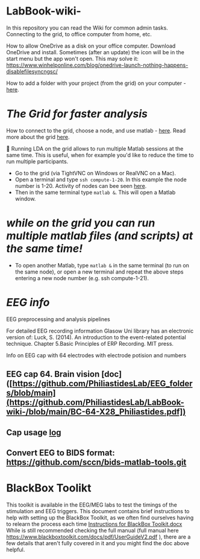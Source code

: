# LabBook-wiki-

In this repository you can read the Wiki for common admin tasks. Connecting to the grid, to office computer from home, etc. 

How to allow OneDrive as a disk on your office computer. Download OneDrive and install. Sometimes (after an update) the icon will be in the start menu but the app won't open. This may solve it:
https://www.winhelponline.com/blog/onedrive-launch-nothing-happens-disablefilesyncngsc/

How to add a folder with your project (from the grid) on your computer - [here](https://github.com/PhiliastidesLab/LabBook-wiki-/blob/main/Map_drive1.png).

# _The Grid for faster analysis_
How to connect to the grid, choose a node, and use matlab - [here](https://raw.githubusercontent.com/PhiliastidesLab/LabBook-wiki-/main/gird_connect1.png).
Read more about the grid [here](https://support.psy.gla.ac.uk/index.php/inst/grid).

🔶 Running LDA on the grid allows to run multiple Matlab sessions at the same time. This is useful, when for example you'd like to reduce the time to run multiple participants. 
* Go to the grid (via TightVNC on Windows or RealVNC on a Mac). 
* Open a terminal and type `ssh compute-1-20`. In this example the node number is 1-20. Activity of nodes can bee seen [here](http://ccn00.psy.gla.ac.uk/ganglia/).
* Then in the same terminal type `matlab &`. This will open a Matlab window. 

# _while on the grid you can run multiple matlab files (and scripts) at the same time!_
* To open another Matlab, type `matlab &` in the same terminal (to run on the same node), or open a new terminal and repeat the above steps entering a new node number (e.g. ssh compute-1-21).


# _EEG info_

EEG preprocessing and analysis pipelines 

For detailed EEG recording information Glasow Uni library has an electronic version of: Luck, S. (2014). An introduction to the event-related potential technique. Chapter 5.Basic Principles of ERP Recording. MIT press.

Info on EEG cap with 64 electrodes with electrode potision and numbers 

## EEG cap 64. Brain vision [doc]([https://github.com/PhiliastidesLab/EEG_folders/blob/main](https://github.com/PhiliastidesLab/LabBook-wiki-/blob/main/BC-64-X28_Philiastides.pdf])

## Cap usage [log](https://docs.google.com/spreadsheets/d/1uSCQBgyfLt5m5uFhFGr-5tHs48YUQIHV/edit?usp=sharing&ouid=107561805852058488076&rtpof=true&sd=true)

## Convert EEG to BIDS format: https://github.com/sccn/bids-matlab-tools.git

# BlackBox Toolikt
This toolkit is available in the EEG/MEG labs to test the timings of the stimulation and EEG triggers. 
This document contains brief instructions to help with setting up the BlackBox Toolkit, as we often find ourselves having to relearn the process each time [Instructions for BlackBox Toolkit.docx](https://github.com/PhiliastidesLab/LabBook-wiki-/blob/main/Instructions%20for%20BlackBox%20Toolkit.docx)  
While is still recommended checking the full manual (full manual here https://www.blackboxtoolkit.com/docs/pdf/UserGuideV2.pdf ), there are a few details that aren't fully covered in it and you might find the doc above helpful.
